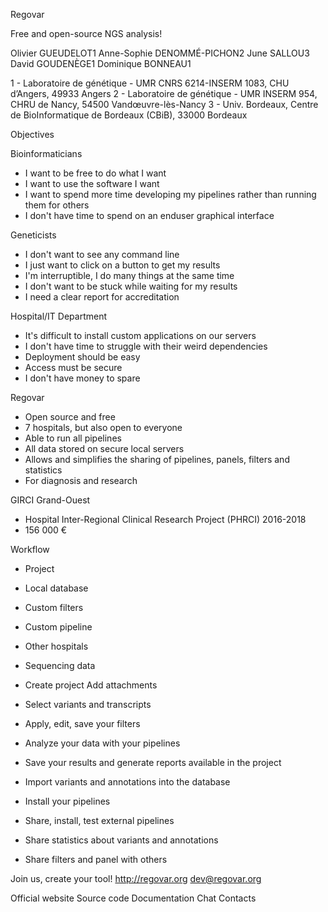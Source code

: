 Regovar

Free and open-source NGS analysis!

Olivier GUEUDELOT1
Anne-Sophie DENOMMÉ-PICHON2
June SALLOU3
David GOUDENÈGE1
Dominique BONNEAU1

1 - Laboratoire de génétique - UMR CNRS 6214-INSERM 1083, CHU d’Angers, 49933 Angers
2 - Laboratoire de génétique - UMR INSERM 954, CHRU de Nancy, 54500 Vandœuvre-lès-Nancy
3 - Univ. Bordeaux, Centre de BioInformatique de Bordeaux (CBiB), 33000 Bordeaux

Objectives

Bioinformaticians
- I want to be free to do what I want
- I want to use the software I want
- I want to spend more time developing my pipelines rather than running them for others
- I don't have time to spend on an enduser graphical interface

Geneticists
- I don't want to see any command line
- I just want to click on a button to get my results
- I'm interruptible, I do many things at the same time
- I don't want to be stuck while waiting for my results
- I need a clear report for accreditation

Hospital/IT Department
- It's difficult to install custom applications on our servers
- I don't have time to struggle with their weird dependencies
- Deployment should be easy
- Access must be secure
- I don't have money to spare

Regovar
- Open source and free
- 7 hospitals, but also open to everyone
- Able to run all pipelines
- All data stored on secure local servers
- Allows and simplifies the sharing of pipelines, panels, filters and statistics
- For diagnosis and research

GIRCI Grand-Ouest
- Hospital Inter-Regional Clinical Research Project (PHRCI) 2016-2018
- 156 000 €

Workflow
- Project
- Local database
- Custom filters
- Custom pipeline
- Other hospitals

- Sequencing data
- Create project Add attachments
- Select variants and transcripts
- Apply, edit, save your filters
- Analyze your data with your pipelines
- Save your results and generate reports available in the project
- Import variants and annotations into the database
- Install your pipelines
- Share, install, test external pipelines
- Share statistics about variants and annotations
- Share filters and panel with others


Join us, create your tool!
http://regovar.org
dev@regovar.org

Official website 
Source code 
Documentation 
Chat 
Contacts
